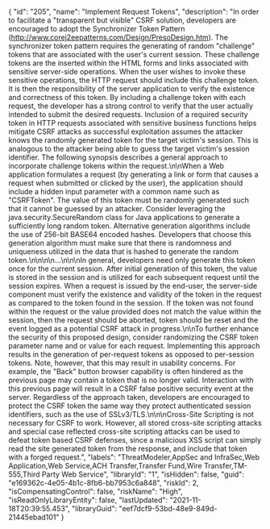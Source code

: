 {
  "id": "205",
  "name": "Implement Request Tokens",
  "description": "In order to facilitate a &quot;transparent but visible&quot; CSRF solution, developers are encouraged to adopt the Synchronizer Token Pattern (http://www.corej2eepatterns.com/Design/PresoDesign.htm). The synchronizer token pattern requires the generating of random &quot;challenge&quot; tokens that are associated with the user's current session. These challenge tokens are the inserted within the HTML forms and links associated with sensitive server-side operations. When the user wishes to invoke these sensitive operations, the HTTP request should include this challenge token. It is then the responsibility of the server application to verify the existence and correctness of this token. By including a challenge token with each request, the developer has a strong control to verify that the user actually intended to submit the desired requests. Inclusion of a required security token in HTTP requests associated with sensitive business functions helps mitigate CSRF attacks as successful exploitation assumes the attacker knows the randomly generated token for the target victim's session. This is analogous to the attacker being able to guess the target victim's session identifier. The following synopsis describes a general approach to incorporate challenge tokens within the request.\n\nWhen a Web application formulates a request (by generating a link or form that causes a request when submitted or clicked by the user), the application should include a hidden input parameter with a common name such as &quot;CSRFToken&quot;. The value of this token must be randomly generated such that it cannot be guessed by an attacker. Consider leveraging the java.security.SecureRandom class for Java applications to generate a sufficiently long random token. Alternative generation algorithms include the use of 256-bit BASE64 encoded hashes. Developers that choose this generation algorithm must make sure that there is randomness and uniqueness utilized in the data that is hashed to generate the random token.\n\n\n\n…\n\n\nIn general, developers need only generate this token once for the current session. After initial generation of this token, the value is stored in the session and is utilized for each subsequent request until the session expires. When a request is issued by the end-user, the server-side component must verify the existence and validity of the token in the request as compared to the token found in the session. If the token was not found within the request or the value provided does not match the value within the session, then the request should be aborted, token should be reset and the event logged as a potential CSRF attack in progress.\n\nTo further enhance the security of this proposed design, consider randomizing the CSRF token parameter name and or value for each request. Implementing this approach results in the generation of per-request tokens as opposed to per-session tokens. Note, however, that this may result in usability concerns. For example, the &quot;Back&quot; button browser capability is often hindered as the previous page may contain a token that is no longer valid. Interaction with this previous page will result in a CSRF false positive security event at the server. Regardless of the approach taken, developers are encouraged to protect the CSRF token the same way they protect authenticated session identifiers, such as the use of SSLv3/TLS.\n\n\nCross-Site Scripting is not necessary for CSRF to work. However, all stored cross-site scripting attacks and special case reflected cross-site scripting attacks can be used to defeat token based CSRF defenses, since a malicious XSS script can simply read the site generated token from the response, and include that token with a forged request.",
  "labels": "ThreatModeler,AppSec and InfraSec,Web Application,Web Service,ACH Transfer,Transfer Fund,Wire Transfer,TM-555,Third Party Web Service",
  "libraryId": "1",
  "isHidden": false,
  "guid": "e169362c-4e05-4b1c-8fb6-bb7953c6a848",
  "riskId": 2,
  "isCompensatingControl": false,
  "riskName": "High",
  "isReadOnlyLibraryEntity": false,
  "lastUpdated": "2021-11-18T20:39:55.453",
  "libraryGuid": "eef7dcf9-53bd-48e9-849d-21445ebad101"
}